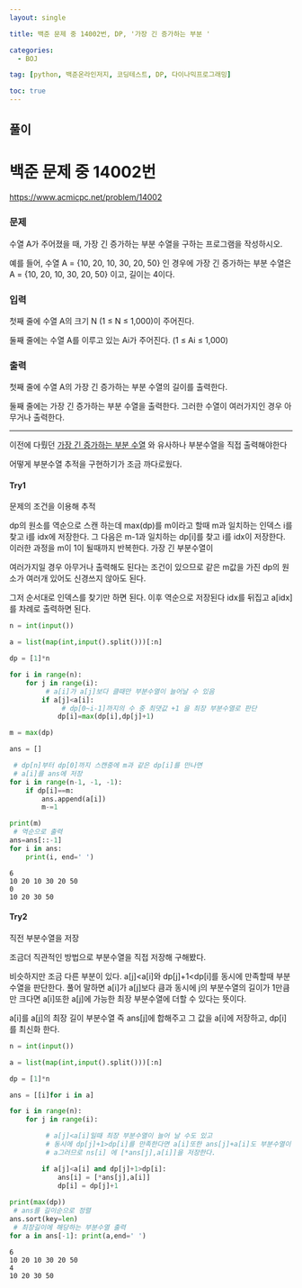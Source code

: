 ```yaml
---
layout: single

title: 백준 문제 중 14002번, DP, '가장 긴 증가하는 부분 '

categories:
  - BOJ

tag: [python, 백준온라인저지, 코딩테스트, DP, 다이나믹프로그래밍]

toc: true
---
```


## 풀이

# 백준 문제 중 14002번
https://www.acmicpc.net/problem/14002

### 문제

수열 A가 주어졌을 때, 가장 긴 증가하는 부분 수열을 구하는 프로그램을 작성하시오.

예를 들어, 수열 A = {10, 20, 10, 30, 20, 50} 인 경우에 가장 긴 증가하는 부분 수열은 A = {10, 20, 10, 30, 20, 50} 이고, 길이는 4이다.

### 입력

첫째 줄에 수열 A의 크기 N (1 ≤ N ≤ 1,000)이 주어진다.

둘째 줄에는 수열 A를 이루고 있는 Ai가 주어진다. (1 ≤ Ai ≤ 1,000)

### 출력

첫째 줄에 수열 A의 가장 긴 증가하는 부분 수열의 길이를 출력한다.

둘째 줄에는 가장 긴 증가하는 부분 수열을 출력한다. 그러한 수열이 여러가지인 경우 아무거나 출력한다.

---

이전에 다뤘던 [가장 긴 증가하는 부분 수열](https://bo-oseng.github.io/algorithms/2022/02/11/boj-11053.html) 와 유사하나 부분수열을 직접
출력해야한다

어떻게 부분수열 추적을 구현하기가 조금 까다로웠다.

#### Try1
문제의 조건을 이용해 추적

dp의 원소를 역순으로 스캔 하는데 max(dp)를 m이라고 할때 m과 일치하는 인덱스 i를 찾고 i를 idx에 저장한다. 그 다음은 m-1과 일치하는 dp[i]를 찾고 i를 idx이 저장한다. 이러한 과정을 m이 1이 될때까지 반복한다. 가장 긴 부분수열이

여러가지일 경우 아무거나 출력해도 된다는 조건이 있으므로 같은 m값을 가진 dp의 원소가 여러개 있어도 신경쓰지 않아도 된다.

그저 순서대로 인덱스를 찾기만 하면 된다. 이후 역순으로 저장된다 idx를 뒤집고 a[idx]를 차례로 출력하면 된다.


```python
n = int(input())

a = list(map(int,input().split()))[:n]

dp = [1]*n

for i in range(n):
    for j in range(i):
         # a[i]가 a[j]보다 클때만 부분수열이 늘어날 수 있음
        if a[j]<a[i]:
             # dp[0~i-1]까지의 수 중 최댓값 +1 을 최장 부분수열로 판단
            dp[i]=max(dp[i],dp[j]+1)

m = max(dp)

ans = []

 # dp[n]부터 dp[0]까지 스캔중에 m과 같은 dp[i]를 만나면
 # a[i]를 ans에 저장
for i in range(n-1, -1, -1):
    if dp[i]==m:
        ans.append(a[i])
        m-=1

print(m)
 # 역순으로 출력
ans=ans[::-1]
for i in ans:
    print(i, end=' ')
```

    6
    10 20 10 30 20 50
    0
    10 20 30 50 

#### Try2
직전 부분수열을 저장

조금더 직관적인 방법으로 부분수열을 직접 저장해 구해봤다.  

비슷하지만 조금 다른 부분이 있다. a[j]<a[i]와 dp[j]+1<dp[i]를 동시에 만족할때 부분수열을 판단한다. 풀어 말하면 a[i]가 a[j]보다 큼과 동시에 j의 부분수열의 길이가 1만큼만 크다면 a[i]또한 a[j]에 가능한 최장 부분수열에 더할 수 있다는 뜻이다.

a[i]를 a[j]의 최장 길이 부분수열 즉 ans[j]에 합해주고 그 값을 a[i]에 저장하고, dp[i]를 최신화 한다.


```python
n = int(input())

a = list(map(int,input().split()))[:n]

dp = [1]*n

ans = [[i]for i in a]

for i in range(n):
    for j in range(i):

         # a[j]<a[i]일때 최장 부분수열이 늘어 날 수도 있고
         # 동시에 dp[j]+1>dp[i]를 만족한다면 a[i]또한 ans[j]+a[i]도 부분수열이 된다.
         # a그러므로 ns[i] 에 [*ans[j],a[i]]을 저장한다.

        if a[j]<a[i] and dp[j]+1>dp[i]:
            ans[i] = [*ans[j],a[i]]
            dp[i] = dp[j]+1         
                                    
print(max(dp))
 # ans를 길이순으로 정렬
ans.sort(key=len)
 # 최장길이에 해당하는 부분수열 출력
for a in ans[-1]: print(a,end=' ')
```

    6
    10 20 10 30 20 50
    4
    10 20 30 50 
